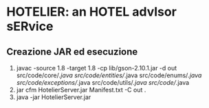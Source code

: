 # HOTELIER: an HOTEL advIsor sERvice
## Creazione JAR ed esecuzione
1. javac -source 1.8 -target 1.8 -cp lib/gson-2.10.1.jar -d out src/code/core/*.java src/code/entities/*.java src/code/enums/*.java src/code/exceptions/*.java src/code/utils/*.java src/code/*.java 
2. jar cfm HotelierServer.jar Manifest.txt -C out . 
3. java -jar HotelierServer.jar